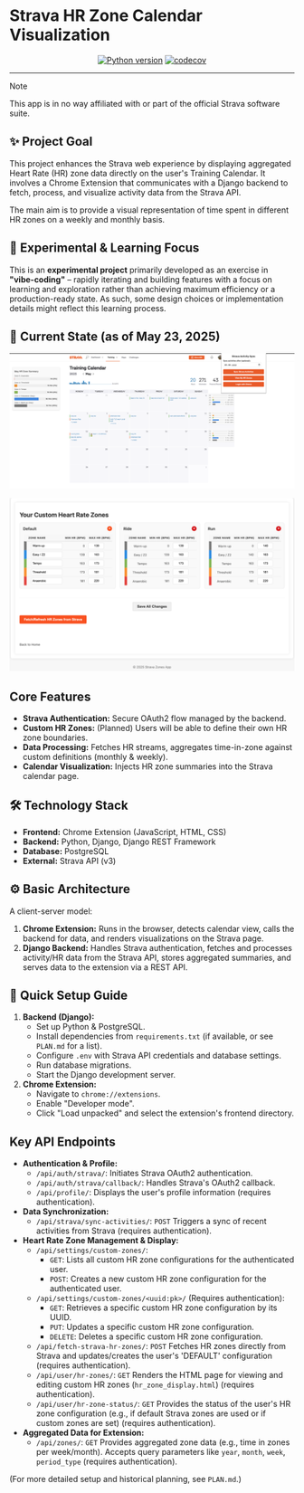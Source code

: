 # Strava HR Zone Calendar Visualization

<div align="center">

[![Python version](https://img.shields.io/badge/python-3.12-blue)](https://img.shields.io/badge/python-3.12-blue)
[![codecov](https://codecov.io/github/stancld/strava-zones/graph/badge.svg?token=LNOJHFDBUA)](https://codecov.io/github/stancld/strava-zones)

______________________________________________________________________

</div>

> [!NOTE]
> This app is in no way affiliated with or part of the official Strava software suite.

## ✨ Project Goal

This project enhances the Strava web experience by displaying aggregated Heart Rate (HR) zone data directly on the user's Training Calendar. It involves a Chrome Extension that communicates with a Django backend to fetch, process, and visualize activity data from the Strava API.

The main aim is to provide a visual representation of time spent in different HR zones on a weekly and monthly basis.

## 🧪 Experimental & Learning Focus

This is an **experimental project** primarily developed as an exercise in **"vibe-coding"** – rapidly iterating and building features with a focus on learning and exploration rather than achieving maximum efficiency or a production-ready state. As such, some design choices or implementation details might reflect this learning process.

## 📸 Current State (as of May 23, 2025)

![Current WIP Calendar Screenshot](images/wip_calendar_250516.png)

![Current WIP HR config Screenshot](images/wip_hr_config_250523.png)

## Core Features

*   **Strava Authentication:** Secure OAuth2 flow managed by the backend.
*   **Custom HR Zones:** (Planned) Users will be able to define their own HR zone boundaries.
*   **Data Processing:** Fetches HR streams, aggregates time-in-zone against custom definitions (monthly & weekly).
*   **Calendar Visualization:** Injects HR zone summaries into the Strava calendar page.

## 🛠️ Technology Stack

*   **Frontend:** Chrome Extension (JavaScript, HTML, CSS)
*   **Backend:** Python, Django, Django REST Framework
*   **Database:** PostgreSQL
*   **External:** Strava API (v3)

## ⚙️ Basic Architecture

A client-server model:
1.  **Chrome Extension:** Runs in the browser, detects calendar view, calls the backend for data, and renders visualizations on the Strava page.
2.  **Django Backend:** Handles Strava authentication, fetches and processes activity/HR data from the Strava API, stores aggregated summaries, and serves data to the extension via a REST API.

## 🚀 Quick Setup Guide

1.  **Backend (Django):**
    *   Set up Python & PostgreSQL.
    *   Install dependencies from `requirements.txt` (if available, or see `PLAN.md` for a list).
    *   Configure `.env` with Strava API credentials and database settings.
    *   Run database migrations.
    *   Start the Django development server.
2.  **Chrome Extension:**
    *   Navigate to `chrome://extensions`.
    *   Enable "Developer mode".
    *   Click "Load unpacked" and select the extension's frontend directory.

## Key API Endpoints

*   **Authentication & Profile:**
    *   `/api/auth/strava/`: Initiates Strava OAuth2 authentication.
    *   `/api/auth/strava/callback/`: Handles Strava's OAuth2 callback.
    *   `/api/profile/`: Displays the user's profile information (requires authentication).
*   **Data Synchronization:**
    *   `/api/strava/sync-activities/`: `POST` Triggers a sync of recent activities from Strava (requires authentication).
*   **Heart Rate Zone Management & Display:**
    *   `/api/settings/custom-zones/`:
        *   `GET`: Lists all custom HR zone configurations for the authenticated user.
        *   `POST`: Creates a new custom HR zone configuration for the authenticated user.
    *   `/api/settings/custom-zones/<uuid:pk>/` (Requires authentication):
        *   `GET`: Retrieves a specific custom HR zone configuration by its UUID.
        *   `PUT`: Updates a specific custom HR zone configuration.
        *   `DELETE`: Deletes a specific custom HR zone configuration.
    *   `/api/fetch-strava-hr-zones/`: `POST` Fetches HR zones directly from Strava and updates/creates the user's 'DEFAULT' configuration (requires authentication).
    *   `/api/user/hr-zones/`: `GET` Renders the HTML page for viewing and editing custom HR zones (`hr_zone_display.html`) (requires authentication).
    *   `/api/user/hr-zone-status/`: `GET` Provides the status of the user's HR zone configuration (e.g., if default Strava zones are used or if custom zones are set) (requires authentication).
*   **Aggregated Data for Extension:**
    *   `/api/zones/`: `GET` Provides aggregated zone data (e.g., time in zones per week/month). Accepts query parameters like `year`, `month`, `week`, `period_type` (requires authentication).

(For more detailed setup and historical planning, see `PLAN.md`.)
